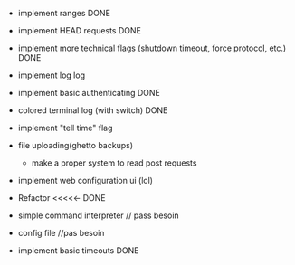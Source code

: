 - implement ranges
DONE

- implement HEAD requests
DONE



- implement more technical flags (shutdown timeout, force protocol, etc.)
DONE




- implement log log



- implement basic authenticating
DONE



- colored terminal log (with switch)
DONE




- implement "tell time" flag

- file uploading(ghetto backups)
    - make a proper system to read post requests

- implement web configuration ui (lol)



- Refactor <<<<<-
    DONE




- simple command interpreter // pass besoin


- config file //pas besoin


- implement basic timeouts
DONE
